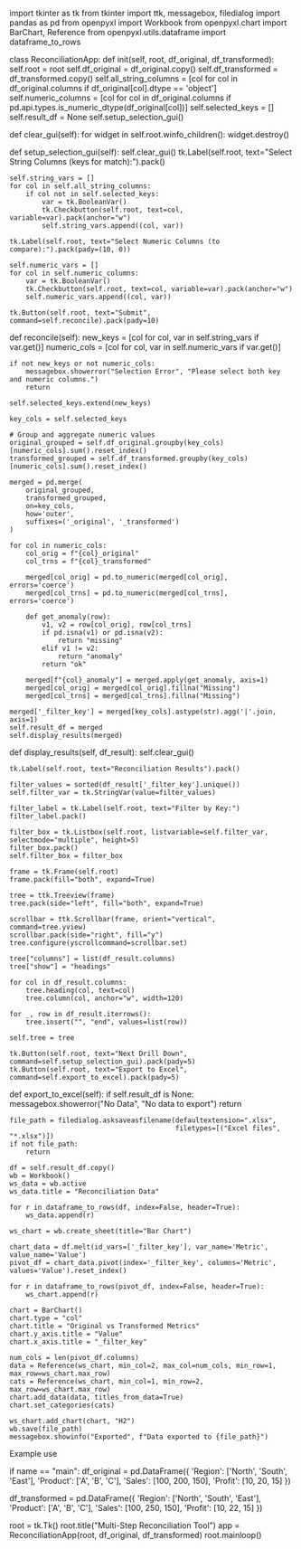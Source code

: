 import tkinter as tk from tkinter import ttk, messagebox, filedialog import pandas as pd from openpyxl import Workbook from openpyxl.chart import BarChart, Reference from openpyxl.utils.dataframe import dataframe_to_rows

class ReconciliationApp: def init(self, root, df_original, df_transformed): self.root = root self.df_original = df_original.copy() self.df_transformed = df_transformed.copy() self.all_string_columns = [col for col in df_original.columns if df_original[col].dtype == 'object'] self.numeric_columns = [col for col in df_original.columns if pd.api.types.is_numeric_dtype(df_original[col])] self.selected_keys = [] self.result_df = None self.setup_selection_gui()

def clear_gui(self):
    for widget in self.root.winfo_children():
        widget.destroy()

def setup_selection_gui(self):
    self.clear_gui()
    tk.Label(self.root, text="Select String Columns (keys for match):").pack()

    self.string_vars = []
    for col in self.all_string_columns:
        if col not in self.selected_keys:
            var = tk.BooleanVar()
            tk.Checkbutton(self.root, text=col, variable=var).pack(anchor="w")
            self.string_vars.append((col, var))

    tk.Label(self.root, text="Select Numeric Columns (to compare):").pack(pady=(10, 0))

    self.numeric_vars = []
    for col in self.numeric_columns:
        var = tk.BooleanVar()
        tk.Checkbutton(self.root, text=col, variable=var).pack(anchor="w")
        self.numeric_vars.append((col, var))

    tk.Button(self.root, text="Submit", command=self.reconcile).pack(pady=10)

def reconcile(self):
    new_keys = [col for col, var in self.string_vars if var.get()]
    numeric_cols = [col for col, var in self.numeric_vars if var.get()]

    if not new_keys or not numeric_cols:
        messagebox.showerror("Selection Error", "Please select both key and numeric columns.")
        return

    self.selected_keys.extend(new_keys)

    key_cols = self.selected_keys

    # Group and aggregate numeric values
    original_grouped = self.df_original.groupby(key_cols)[numeric_cols].sum().reset_index()
    transformed_grouped = self.df_transformed.groupby(key_cols)[numeric_cols].sum().reset_index()

    merged = pd.merge(
        original_grouped,
        transformed_grouped,
        on=key_cols,
        how='outer',
        suffixes=('_original', '_transformed')
    )

    for col in numeric_cols:
        col_orig = f"{col}_original"
        col_trns = f"{col}_transformed"

        merged[col_orig] = pd.to_numeric(merged[col_orig], errors='coerce')
        merged[col_trns] = pd.to_numeric(merged[col_trns], errors='coerce')

        def get_anomaly(row):
            v1, v2 = row[col_orig], row[col_trns]
            if pd.isna(v1) or pd.isna(v2):
                return "missing"
            elif v1 != v2:
                return "anomaly"
            return "ok"

        merged[f"{col}_anomaly"] = merged.apply(get_anomaly, axis=1)
        merged[col_orig] = merged[col_orig].fillna("Missing")
        merged[col_trns] = merged[col_trns].fillna("Missing")

    merged['_filter_key'] = merged[key_cols].astype(str).agg('|'.join, axis=1)
    self.result_df = merged
    self.display_results(merged)

def display_results(self, df_result):
    self.clear_gui()

    tk.Label(self.root, text="Reconciliation Results").pack()

    filter_values = sorted(df_result['_filter_key'].unique())
    self.filter_var = tk.StringVar(value=filter_values)

    filter_label = tk.Label(self.root, text="Filter by Key:")
    filter_label.pack()

    filter_box = tk.Listbox(self.root, listvariable=self.filter_var, selectmode="multiple", height=5)
    filter_box.pack()
    self.filter_box = filter_box

    frame = tk.Frame(self.root)
    frame.pack(fill="both", expand=True)

    tree = ttk.Treeview(frame)
    tree.pack(side="left", fill="both", expand=True)

    scrollbar = ttk.Scrollbar(frame, orient="vertical", command=tree.yview)
    scrollbar.pack(side="right", fill="y")
    tree.configure(yscrollcommand=scrollbar.set)

    tree["columns"] = list(df_result.columns)
    tree["show"] = "headings"

    for col in df_result.columns:
        tree.heading(col, text=col)
        tree.column(col, anchor="w", width=120)

    for _, row in df_result.iterrows():
        tree.insert("", "end", values=list(row))

    self.tree = tree

    tk.Button(self.root, text="Next Drill Down", command=self.setup_selection_gui).pack(pady=5)
    tk.Button(self.root, text="Export to Excel", command=self.export_to_excel).pack(pady=5)

def export_to_excel(self):
    if self.result_df is None:
        messagebox.showerror("No Data", "No data to export")
        return

    file_path = filedialog.asksaveasfilename(defaultextension=".xlsx",
                                             filetypes=[("Excel files", "*.xlsx")])
    if not file_path:
        return

    df = self.result_df.copy()
    wb = Workbook()
    ws_data = wb.active
    ws_data.title = "Reconciliation Data"

    for r in dataframe_to_rows(df, index=False, header=True):
        ws_data.append(r)

    ws_chart = wb.create_sheet(title="Bar Chart")

    chart_data = df.melt(id_vars=['_filter_key'], var_name='Metric', value_name='Value')
    pivot_df = chart_data.pivot(index='_filter_key', columns='Metric', values='Value').reset_index()

    for r in dataframe_to_rows(pivot_df, index=False, header=True):
        ws_chart.append(r)

    chart = BarChart()
    chart.type = "col"
    chart.title = "Original vs Transformed Metrics"
    chart.y_axis.title = "Value"
    chart.x_axis.title = "_filter_key"

    num_cols = len(pivot_df.columns)
    data = Reference(ws_chart, min_col=2, max_col=num_cols, min_row=1, max_row=ws_chart.max_row)
    cats = Reference(ws_chart, min_col=1, min_row=2, max_row=ws_chart.max_row)
    chart.add_data(data, titles_from_data=True)
    chart.set_categories(cats)

    ws_chart.add_chart(chart, "H2")
    wb.save(file_path)
    messagebox.showinfo("Exported", f"Data exported to {file_path}")

Example use

if name == "main": df_original = pd.DataFrame({ 'Region': ['North', 'South', 'East'], 'Product': ['A', 'B', 'C'], 'Sales': [100, 200, 150], 'Profit': [10, 20, 15] })

df_transformed = pd.DataFrame({
    'Region': ['North', 'South', 'East'],
    'Product': ['A', 'B', 'C'],
    'Sales': [100, 250, 150],
    'Profit': [10, 22, 15]
})

root = tk.Tk()
root.title("Multi-Step Reconciliation Tool")
app = ReconciliationApp(root, df_original, df_transformed)
root.mainloop()

